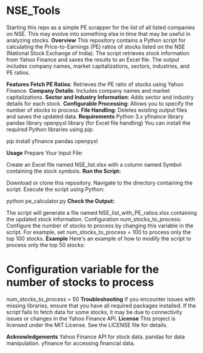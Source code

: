 # NSE_Tools
Starting this repo as a simple PE scrapper for the list of all listed companies on NSE. This may evolve into something else in time that may be useful in analyzing stocks.
**Overview**
This repository contains a Python script for calculating the Price-to-Earnings (PE) ratios of stocks listed on the NSE (National Stock Exchange of India). The script retrieves stock information from Yahoo Finance and saves the results to an Excel file. The output includes company names, market capitalizations, sectors, industries, and PE ratios.

**Features**
**Fetch PE Ratios**: Retrieves the PE ratio of stocks using Yahoo Finance.
**Company Details**: Includes company names and market capitalizations.
**Sector and Industry Information**: Adds sector and industry details for each stock.
**Configurable Processing**: Allows you to specify the number of stocks to process.
**File Handling**: Deletes existing output files and saves the updated data.
**Requirements**
Python 3.x
yfinance library
pandas library
openpyxl library (for Excel file handling)
You can install the required Python libraries using pip:

pip install yfinance pandas openpyxl

**Usage**
Prepare Your Input File:

Create an Excel file named NSE_list.xlsx with a column named Symbol containing the stock symbols.
**Run the Script:**

Download or clone this repository.
Navigate to the directory containing the script.
Execute the script using Python:

python pe_calculator.py
**Check the Output:**

The script will generate a file named NSE_list_with_PE_ratios.xlsx containing the updated stock information.
Configuration
num_stocks_to_process: Configure the number of stocks to process by changing this variable in the script. For example, set num_stocks_to_process = 100 to process only the top 100 stocks.
**Example**
Here's an example of how to modify the script to process only the top 50 stocks:

# Configuration variable for the number of stocks to process
num_stocks_to_process = 50
**Troubleshooting**
If you encounter issues with missing libraries, ensure that you have all required packages installed.
If the script fails to fetch data for some stocks, it may be due to connectivity issues or changes in the Yahoo Finance API.
**License**
This project is licensed under the MIT License. See the LICENSE file for details.

**Acknowledgements**
Yahoo Finance API for stock data.
pandas for data manipulation.
yfinance for accessing financial data.

